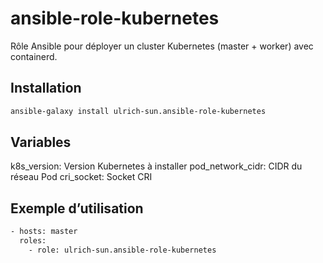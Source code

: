 # ansible-role-kubernetes

Rôle Ansible pour déployer un cluster Kubernetes (master + worker) avec containerd.

## Installation

```bash
ansible-galaxy install ulrich-sun.ansible-role-kubernetes
```

## Variables

k8s_version: Version Kubernetes à installer
pod_network_cidr: CIDR du réseau Pod
cri_socket: Socket CRI

## Exemple d’utilisation
```bash
- hosts: master
  roles:
    - role: ulrich-sun.ansible-role-kubernetes
```